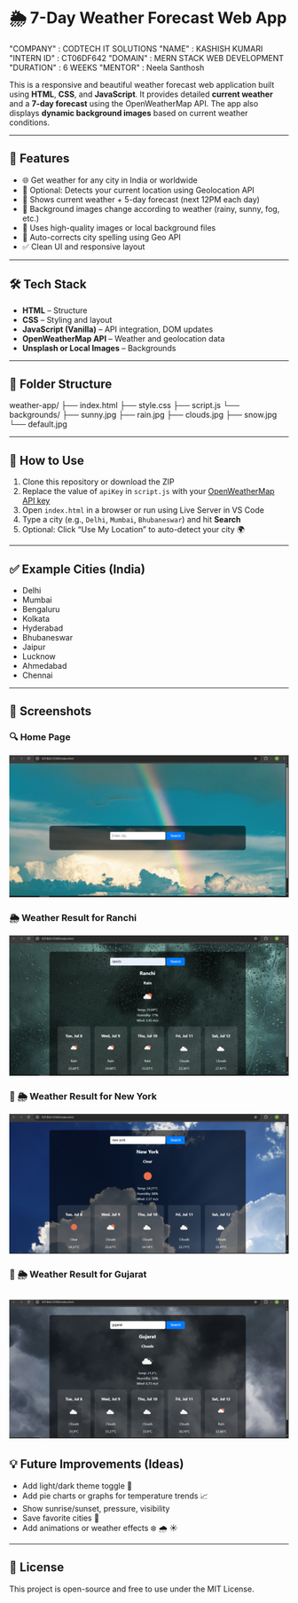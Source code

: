 # 🌦️ 7-Day Weather Forecast Web App


"COMPANY" : CODTECH IT SOLUTIONS
"NAME" : KASHISH KUMARI
"INTERN ID" : CT06DF642
"DOMAIN" : MERN STACK WEB DEVELOPMENT
"DURATION" : 6 WEEKS
"MENTOR" : Neela Santhosh


This is a responsive and beautiful weather forecast web application built using **HTML**, **CSS**, and **JavaScript**. It provides detailed **current weather** and a **7-day forecast** using the OpenWeatherMap API. The app also displays **dynamic background images** based on current weather conditions.

---

## 🚀 Features

- 🌐 Get weather for any city in India or worldwide  
- 📍 Optional: Detects your current location using Geolocation API  
- 📅 Shows current weather + 5-day forecast (next 12PM each day)  
- 🎨 Background images change according to weather (rainy, sunny, fog, etc.)  
- 📸 Uses high-quality images or local background files  
- 🧠 Auto-corrects city spelling using Geo API  
- ✅ Clean UI and responsive layout

---

## 🛠️ Tech Stack

- **HTML** – Structure  
- **CSS** – Styling and layout  
- **JavaScript (Vanilla)** – API integration, DOM updates  
- **OpenWeatherMap API** – Weather and geolocation data  
- **Unsplash or Local Images** – Backgrounds  

---

## 📁 Folder Structure

weather-app/
├── index.html
├── style.css
├── script.js
└── backgrounds/
├── sunny.jpg
├── rain.jpg
├── clouds.jpg
├── snow.jpg
└── default.jpg

---

## 🔑 How to Use

1. Clone this repository or download the ZIP  
2. Replace the value of `apiKey` in `script.js` with your [OpenWeatherMap API key](https://openweathermap.org/api)  
3. Open `index.html` in a browser or run using Live Server in VS Code  
4. Type a city (e.g., `Delhi`, `Mumbai`, `Bhubaneswar`) and hit **Search**  
5. Optional: Click “Use My Location” to auto-detect your city 🌍

---

## ✅ Example Cities (India)

- Delhi  
- Mumbai  
- Bengaluru  
- Kolkata  
- Hyderabad  
- Bhubaneswar  
- Jaipur  
- Lucknow  
- Ahmedabad  
- Chennai

---

## 📸 Screenshots

### 🔍 Home Page
![Home Page](Weather-Screenshot/Hero-img.png)

### 🌦️ Weather Result for Ranchi
![Search Result](Weather-Screenshot/app_inner_img1.png)

### 📱 🌦️ Weather Result for New York
![Search Result](Weather-Screenshot/app_inner_img2.png)

### 📱 🌦️ Weather Result for Gujarat
![Search Result](Weather-Screenshot/app_inner_img3.png)
---

## 💡 Future Improvements (Ideas)

- Add light/dark theme toggle 🌙  
- Add pie charts or graphs for temperature trends 📈  
- Show sunrise/sunset, pressure, visibility  
- Save favorite cities 🔖  
- Add animations or weather effects ❄️ 🌧️ ☀️

---

## 📄 License

This project is open-source and free to use under the MIT License.
